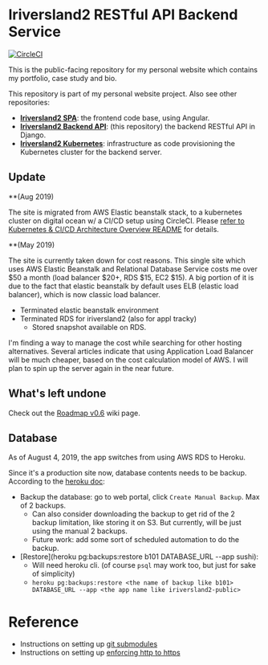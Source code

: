 # Iriversland2 RESTful API Backend Service

[![CircleCI](https://circleci.com/gh/rivernews/iriversland2-api.svg?style=shield)](https://circleci.com/gh/rivernews/iriversland2-api)

This is the public-facing repository for my personal website which contains my portfolio, case study and bio.

This repository is part of my personal website project. Also see other repositories:

- **[Iriversland2 SPA](https://github.com/rivernews/iriversland2-spa)**: the frontend code base, using Angular.
- **[Iriversland2 Backend API](https://github.com/rivernews/iriversland2-api)**: (this repository) the backend RESTful API in Django.
- **[Iriversland2 Kubernetes](https://github.com/rivernews/iriversland2-kubernetes)**: infrastructure as code provisioning the Kubernetes cluster for the backend server.


## Update

**(Aug 2019)

The site is migrated from AWS Elastic beanstalk stack, to a kubernetes cluster on digital ocean w/ a CI/CD setup using CircleCI. Please [refer to Kubernetes & CI/CD Architecture Overview README](docs/cicd-archi-overview.md) for details.

**(May 2019)

The site is currently taken down for cost reasons. This single site which uses AWS Elastic Beanstalk and Relational Database Service costs me over $50 a month (load balancer $20+, RDS $15, EC2 $15). A big portion of it is due to the fact that elastic beanstalk by default uses ELB (elastic load balancer), which is now classic load balancer. 

- Terminated elastic beanstalk environment
- Terminated RDS for iriversland2 (also for appl tracky)
    - Stored snapshot available on RDS.

I'm finding a way to manage the cost while searching for other hosting alternatives. Several articles indicate that using Application Load Balancer will be much cheaper, based on the cost calculation model of AWS. I will plan to spin up the server again in the near future.

## What's left undone

Check out the [Roadmap v0.6](https://github.com/rivernews/iriversland2-public/wiki/Roadmap-v0.6) wiki page.

## Database

As of August 4, 2019, the app switches from using AWS RDS to Heroku.

Since it's a production site now, database contents needs to be backup. According to the [heroku doc](https://devcenter.heroku.com/articles/heroku-postgres-backups):

- Backup the database: go to web portal, click `Create Manual Backup`. Max of 2 backups.
    - Can also consider downloading the backup to get rid of the 2 backup limitation, like storing it on S3. But currently, will be just using the manual 2 backups.
    - Future work: add some sort of scheduled automation to do the backup.
- [Restore](heroku pg:backups:restore b101 DATABASE_URL --app sushi): 
    - Will need heroku cli. (of course `psql` may work too, but just for sake of simplicity)
    - `heroku pg:backups:restore <the name of backup like b101> DATABASE_URL --app <the app name like iriversland2-public>`

# Reference

- Instructions on setting up [git submodules](/docs)
- Instructions on setting up [enforcing http to https](/docs)